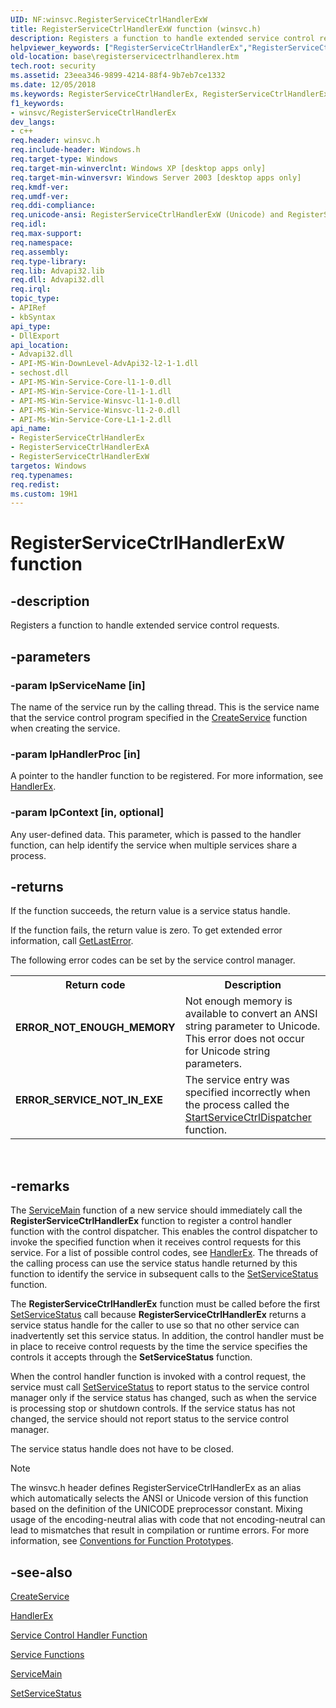 ```yaml
---
UID: NF:winsvc.RegisterServiceCtrlHandlerExW
title: RegisterServiceCtrlHandlerExW function (winsvc.h)
description: Registers a function to handle extended service control requests.
helpviewer_keywords: ["RegisterServiceCtrlHandlerEx","RegisterServiceCtrlHandlerEx function","RegisterServiceCtrlHandlerExA","RegisterServiceCtrlHandlerExW","_win32_registerservicectrlhandlerex","base.registerservicectrlhandlerex","winsvc/RegisterServiceCtrlHandlerEx","winsvc/RegisterServiceCtrlHandlerExA","winsvc/RegisterServiceCtrlHandlerExW"]
old-location: base\registerservicectrlhandlerex.htm
tech.root: security
ms.assetid: 23eea346-9899-4214-88f4-9b7eb7ce1332
ms.date: 12/05/2018
ms.keywords: RegisterServiceCtrlHandlerEx, RegisterServiceCtrlHandlerEx function, RegisterServiceCtrlHandlerExA, RegisterServiceCtrlHandlerExW, _win32_registerservicectrlhandlerex, base.registerservicectrlhandlerex, winsvc/RegisterServiceCtrlHandlerEx, winsvc/RegisterServiceCtrlHandlerExA, winsvc/RegisterServiceCtrlHandlerExW
f1_keywords:
- winsvc/RegisterServiceCtrlHandlerEx
dev_langs:
- c++
req.header: winsvc.h
req.include-header: Windows.h
req.target-type: Windows
req.target-min-winverclnt: Windows XP [desktop apps only]
req.target-min-winversvr: Windows Server 2003 [desktop apps only]
req.kmdf-ver: 
req.umdf-ver: 
req.ddi-compliance: 
req.unicode-ansi: RegisterServiceCtrlHandlerExW (Unicode) and RegisterServiceCtrlHandlerExA (ANSI)
req.idl: 
req.max-support: 
req.namespace: 
req.assembly: 
req.type-library: 
req.lib: Advapi32.lib
req.dll: Advapi32.dll
req.irql: 
topic_type:
- APIRef
- kbSyntax
api_type:
- DllExport
api_location:
- Advapi32.dll
- API-MS-Win-DownLevel-AdvApi32-l2-1-1.dll
- sechost.dll
- API-MS-Win-Service-Core-l1-1-0.dll
- API-MS-Win-Service-Core-l1-1-1.dll
- API-MS-Win-Service-Winsvc-l1-1-0.dll
- API-MS-Win-Service-Winsvc-l1-2-0.dll
- API-Ms-Win-Service-Core-L1-1-2.dll
api_name:
- RegisterServiceCtrlHandlerEx
- RegisterServiceCtrlHandlerExA
- RegisterServiceCtrlHandlerExW
targetos: Windows
req.typenames: 
req.redist: 
ms.custom: 19H1
---
```


# RegisterServiceCtrlHandlerExW function


## -description


Registers a function to handle extended service control requests.


## -parameters




### -param lpServiceName [in]

The name of the service run by the calling thread. This is the service name that the service control program specified in the 
<a href="https://docs.microsoft.com/windows/desktop/api/winsvc/nf-winsvc-createservicea">CreateService</a> function when creating the service.


### -param lpHandlerProc [in]

A pointer to the handler function to be registered. For more information, see 
<a href="https://docs.microsoft.com/windows/desktop/api/winsvc/nc-winsvc-lphandler_function_ex">HandlerEx</a>.


### -param lpContext [in, optional]

Any user-defined data. This parameter, which is passed to the handler function, can help identify the service when multiple services share a process.


## -returns



If the function succeeds, the return value is a service status handle.

If the function fails, the return value is zero. To get extended error information, call 
<a href="https://docs.microsoft.com/windows/desktop/api/errhandlingapi/nf-errhandlingapi-getlasterror">GetLastError</a>.

The following error codes can be set by the service control manager. 

<table>
<tr>
<th>Return code</th>
<th>Description</th>
</tr>
<tr>
<td width="40%">
<dl>
<dt><b>ERROR_NOT_ENOUGH_MEMORY</b></dt>
</dl>
</td>
<td width="60%">
Not enough memory is available to convert an ANSI string parameter to Unicode. This error does not occur for Unicode string parameters.

</td>
</tr>
<tr>
<td width="40%">
<dl>
<dt><b>ERROR_SERVICE_NOT_IN_EXE</b></dt>
</dl>
</td>
<td width="60%">
The service entry was specified incorrectly when the process called the <a href="https://docs.microsoft.com/windows/desktop/api/winsvc/nf-winsvc-startservicectrldispatchera">StartServiceCtrlDispatcher</a> function.

</td>
</tr>
</table>
 




## -remarks



The 
<a href="https://docs.microsoft.com/windows/desktop/api/winsvc/nc-winsvc-lpservice_main_functiona">ServiceMain</a> function of a new service should immediately call the 
<b>RegisterServiceCtrlHandlerEx</b> function to register a control handler function with the control dispatcher. This enables the control dispatcher to invoke the specified function when it receives control requests for this service. For a list of possible control codes, see <a href="https://docs.microsoft.com/windows/desktop/api/winsvc/nc-winsvc-lphandler_function_ex">HandlerEx</a>. The threads of the calling process can use the service status handle returned by this function to identify the service in subsequent calls to the 
<a href="https://docs.microsoft.com/windows/desktop/api/winsvc/nf-winsvc-setservicestatus">SetServiceStatus</a> function. 

The 
<b>RegisterServiceCtrlHandlerEx</b> function must be called before the first 
<a href="https://docs.microsoft.com/windows/desktop/api/winsvc/nf-winsvc-setservicestatus">SetServiceStatus</a> call because 
<b>RegisterServiceCtrlHandlerEx</b> returns a service status handle for the caller to use so that no other service can inadvertently set this service status. In addition, the control handler must be in place to receive control requests by the time the service specifies the controls it accepts through the 
<b>SetServiceStatus</b> function.

When the control handler function is invoked with a control request, the service must call 
<a href="https://docs.microsoft.com/windows/desktop/api/winsvc/nf-winsvc-setservicestatus">SetServiceStatus</a> to report status to the service control manager only if the service status has changed, such as when the service is processing stop or shutdown controls. If the service status has not changed, the service should not report status to the service control manager. 

The service status handle does not have to be closed.





> [!NOTE]
> The winsvc.h header defines RegisterServiceCtrlHandlerEx as an alias which automatically selects the ANSI or Unicode version of this function based on the definition of the UNICODE preprocessor constant. Mixing usage of the encoding-neutral alias with code that not encoding-neutral can lead to mismatches that result in compilation or runtime errors. For more information, see [Conventions for Function Prototypes](/windows/win32/intl/conventions-for-function-prototypes).

## -see-also




<a href="https://docs.microsoft.com/windows/desktop/api/winsvc/nf-winsvc-createservicea">CreateService</a>



<a href="https://docs.microsoft.com/windows/desktop/api/winsvc/nc-winsvc-lphandler_function_ex">HandlerEx</a>



<a href="https://docs.microsoft.com/windows/desktop/Services/service-control-handler-function">Service Control Handler Function</a>



<a href="https://docs.microsoft.com/windows/desktop/Services/service-functions">Service Functions</a>



<a href="https://docs.microsoft.com/windows/desktop/api/winsvc/nc-winsvc-lpservice_main_functiona">ServiceMain</a>



<a href="https://docs.microsoft.com/windows/desktop/api/winsvc/nf-winsvc-setservicestatus">SetServiceStatus</a>
 

 

